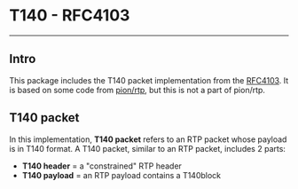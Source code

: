 # T140 - RFC4103
___

## Intro
This package includes the T140 packet implementation from the [RFC4103](https://datatracker.ietf.org/doc/html/rfc4103).
It is based on some code from [pion/rtp](https://github.com/pion/rtp), but this is not a part of pion/rtp.

## T140 packet
In this implementation, **T140 packet** refers to an RTP packet whose payload is in T140 format.
A T140 packet, similar to an RTP packet, includes 2 parts:
- **T140 header** = a "constrained" RTP header
- **T140 payload** = an RTP payload contains a T140block

